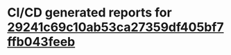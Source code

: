 # CI/CD generated reports for [29241c69c10ab53ca27359df405bf7ffb043feeb](https://github.com/hydephp/develop/commit/29241c69c10ab53ca27359df405bf7ffb043feeb)
